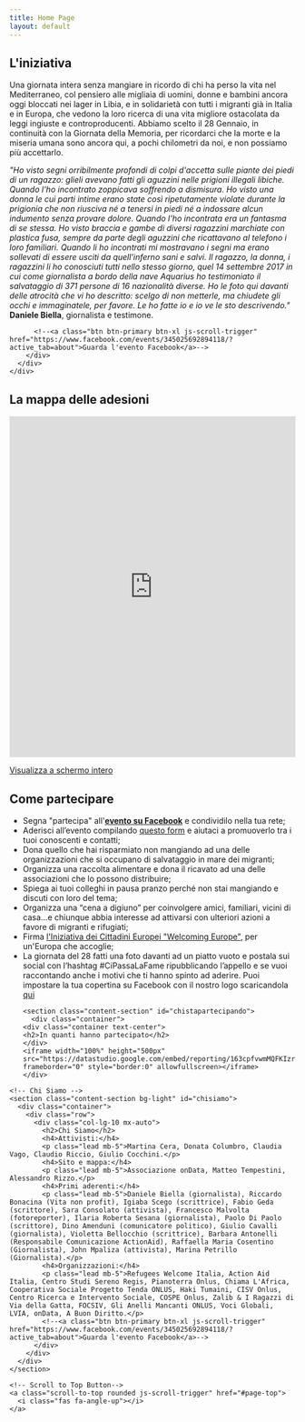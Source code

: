 ```yaml
---
title: Home Page
layout: default
---
```


  <!-- About -->
  <section class="content-section bg-light" id="about">
    <div class="container text-center">
      <div class="row">
        <div class="col-lg-10 mx-auto">
          <h2>L'iniziativa</h2>
          <p class="lead mb-5" id="iniziativa">Una giornata intera senza mangiare in ricordo di chi ha perso la vita nel Mediterraneo, col pensiero alle migliaia di uomini, donne e bambini ancora oggi bloccati nei lager in Libia, e in solidarietà con tutti i migranti già in Italia e in Europa, che vedono la loro ricerca di una vita migliore ostacolata da leggi ingiuste e controproducenti.
            Abbiamo scelto il 28 Gennaio, in continuità con la Giornata della Memoria, per ricordarci che la morte e la miseria umana sono ancora qui, a pochi chilometri da noi, e non possiamo più accettarlo.
          </p>
          <p class="lead mb-5" id="sentence">
            <i>"Ho visto segni orribilmente profondi di colpi d'accetta sulle piante dei piedi di un ragazzo: glieli avevano fatti gli aguzzini nelle prigioni illegali libiche. Quando l'ho incontrato zoppicava soffrendo a dismisura. Ho visto una donna le cui parti intime erano state così ripetutamente violate durante la prigionia che non riusciva né a tenersi in piedi né a indossare alcun indumento senza provare dolore. Quando l'ho incontrata era un fantasma di se stessa. Ho visto braccia e gambe di diversi ragazzini marchiate con plastica fusa, sempre da parte degli aguzzini che ricattavano al telefono i loro familiari. Quando li ho incontrati mi mostravano i segni ma erano sollevati di essere usciti da quell'inferno sani e salvi. Il ragazzo, la donna, i ragazzini li ho conosciuti tutti nello stesso giorno, quel 14 settembre 2017 in cui come giornalista a bordo della nave Aquarius ho testimoniato il salvataggio di 371 persone di 16 nazionalità diverse. Ho le foto qui davanti delle atrocità che vi ho descritto: scelgo di non metterle, ma chiudete gli occhi e immaginatele, per favore. Le ho fatte io e io ve le sto descrivendo."</i><br>
            <b>Daniele Biella</b>, giornalista e testimone.
          </p>

          <!--<a class="btn btn-primary btn-xl js-scroll-trigger" href="https://www.facebook.com/events/345025692894118/?active_tab=about">Guarda l'evento Facebook</a>-->
        </div>
      </div>
    </div>
  </section>

  <!-- Mappa -->
  <section class="content-section bg-light" id="map">
    <div class="container text-center">
      <h2 class="mx-auto mb-5">La mappa delle adesioni</h2>
    </div>
    <iframe width="100%" height="600px" frameBorder="0" allowfullscreen src="https://umap.openstreetmap.fr/it/map/cipassalafame-a-digiuno-per-i-diritti-dei-migranti_286749?scaleControl=false&miniMap=false&scrollWheelZoom=false&zoomControl=true&allowEdit=false&moreControl=true&searchControl=null&tilelayersControl=null&embedControl=null&datalayersControl=true&onLoadPanel=undefined&captionBar=false"></iframe><p><a href="http://umap.openstreetmap.fr/it/map/cipassalafame-a-digiuno-per-i-diritti-dei-migranti_286749">Visualizza a schermo intero</a></p>

  </section>

  <section class="content-section bg-light" id="istruzioni">
    <div class="container text-center">
      <div class="row">
        <div class="col-lg-10 mx-auto" id="partecipare">
          <h2>Come partecipare</h2>
          <p class="lead mb-7" >
            <ul>
              <li class="lead">Segna "partecipa" all'<b><a target="_blank" href="https://www.facebook.com/events/345025692894118/">evento su Facebook</a></b> e condividilo nella tua rete;</li>
              <li class="lead"> Aderisci all’evento compilando <a href="https://docs.google.com/forms/d/e/1FAIpQLSeMUwlw8uZDP7_-Y0bVVswQl__tBd6uUujWbqnErYReWL3vYQ/viewform">questo form</a> e aiutaci a promuoverlo tra i tuoi conoscenti e contatti;</li>
              <li class="lead"> Dona quello che hai risparmiato non mangiando ad una delle organizzazioni che si occupano di salvataggio in mare dei migranti;</li>
              <li class="lead"> Organizza una raccolta alimentare e dona il ricavato ad una delle associazioni che lo possono distribuire; </li>
              <li class="lead"> Spiega ai tuoi colleghi in pausa pranzo perché non stai mangiando e discuti con loro del tema;
                <li class="lead"> Organizza una “cena a digiuno” per coinvolgere amici, familiari, vicini di casa...e chiunque abbia interesse ad attivarsi con ulteriori azioni a favore di migranti e rifugiati; </li>
                <li class="lead"> Firma <a href="https://tinyurl.com/y86lbey4">l'Iniziativa dei Cittadini Europei "Welcoming Europe"</a>, per un'Europa che accoglie;</li>
                <li class="lead"> La giornata del 28 fatti una foto davanti ad un piatto vuoto e postala sui social con l’hashtag #CiPassaLaFame ripubblicando l’appello e se vuoi raccontando anche i motivi che ti hanno spinto ad aderire. Puoi impostare la tua copertina su Facebook con il nostro logo scaricandola <a href="https://raw.githubusercontent.com/ondata/cipassalafame/master/loghi/facebook.png">qui</a></li>

    <section class="content-section" id="chistapartecipando">
      <div class="container">
    <div class="container text-center">
    <h2>In quanti hanno partecipato</h2>
    </div>
    <iframe width="100%" height="500px" src="https://datastudio.google.com/embed/reporting/163cpfvwmMQFKIzrVxvpfsVBinqLHqOFZ/page/Actg" frameborder="0" style="border:0" allowfullscreen></iframe>
    </div>
</section>
    <!-- Portfolio
      <section class="content-section" id="portfolio">
        <div class="container">
          <div class="content-section-heading text-center">
            <h3 class="text-secondary mb-0">Link</h3>
            <h2 class="mb-5">Link Utili</h2>
          </div>
          <div class="row no-gutters">
            <div class="col-lg-6">
              <a class="portfolio-item" href="#">
                <span class="caption">
                  <span class="caption-content">
                    <h2>Notizia1</h2>
                    <p class="mb-0">bla bla bla</p>
                  </span>
                </span>
                <img class="img-fluid" src="sito2/img/portfolio-1.jpg" alt="">
              </a>
            </div>
            <div class="col-lg-6">
              <a class="portfolio-item" href="#">
                <span class="caption">
                  <span class="caption-content">
                    <h2>Notizia2</h2>
                    <p class="mb-0">bla bla bla</p>
                  </span>
                </span>
                <img class="img-fluid" src="sito2/img/portfolio-2.jpg" alt="">
              </a>
            </div>
            <div class="col-lg-6">
              <a class="portfolio-item" href="#">
                <span class="caption">
                  <span class="caption-content">
                    <h2>Notizia3</h2>
                    <p class="mb-0">bla bla bla</p>
                  </span>
                </span>
                <img class="img-fluid" src="sito2/img/portfolio-3.jpg" alt="">
              </a>
            </div>
            <div class="col-lg-6">
              <a class="portfolio-item" href="#">
                <span class="caption">
                  <span class="caption-content">
                    <h2>Notizia4</h2>
                    <p class="mb-0">bla bla bla</p>
                  </span>
                </span>
                <img class="img-fluid" src="sito2/img/portfolio-4.jpg" alt="">
              </a>
            </div>
          </div>
        </div>
      </section>
    -->
    <!-- Call to Action
    <section class="content-section bg-primary text-white">
      <div class="container text-center">
        <h2 class="mb-4">Fai sapere che aderisci anche tu</h2>
        <a href="https://docs.google.com/forms/d/e/1FAIpQLSeMUwlw8uZDP7_-Y0bVVswQl__tBd6uUujWbqnErYReWL3vYQ/viewform" class="btn btn-xl btn-light mr-4">Registrati qui!</a>
      </div>
    </section>
  -->

    <!-- Chi Siamo -->
    <section class="content-section bg-light" id="chisiamo">
      <div class="container">
        <div class="row">
          <div class="col-lg-10 mx-auto">
            <h2>Chi Siamo</h2>
            <h4>Attivisti:</h4>
            <p class="lead mb-5">Martina Cera, Donata Columbro, Claudia Vago, Claudio Riccio, Giulio Cocchini.</p>
            <h4>Sito e mappa:</h4>
            <p class="lead mb-5">Associazione onData, Matteo Tempestini, Alessandro Rizzo.</p>
            <h4>Primi aderenti:</h4>
            <p class="lead mb-5">Daniele Biella (giornalista), Riccardo Bonacina (Vita non profit), Igiaba Scego (scrittrice), Fabio Geda (scrittore), Sara Consolato (attivista), Francesco Malvolta (fotoreporter), Ilaria Roberta Sesana (giornalista), Paolo Di Paolo (scrittore), Dino Amenduni (comunicatore politico), Giulio Cavalli (giornalista), Violetta Bellocchio (scrittrice), Barbara Antonelli (Responsabile Comunicazione ActionAid), Raffaella Maria Cosentino (Giornalista), John Mpaliza (attivista), Marina Petrillo (Giornalista).</p>
            <h4>Organizzazioni:</h4>
            <p class="lead mb-5">Refugees Welcome Italia, Action Aid Italia, Centro Studi Sereno Regis, Pianoterra Onlus, Chiama L'Africa, Cooperativa Sociale Progetto Tenda ONLUS, Haki Tumaini, CISV Onlus, Centro Ricerca e Intervento Sociale, COSPE Onlus, Zalib & I Ragazzi di Via della Gatta, FOCSIV, Gli Anelli Mancanti ONLUS, Voci Globali, LVIA, onData, A Buon Diritto.</p>
            <!--<a class="btn btn-primary btn-xl js-scroll-trigger" href="https://www.facebook.com/events/345025692894118/?active_tab=about">Guarda l'evento Facebook</a>-->
          </div>
        </div>
      </div>
    </section>

<!-- tweet con ht #cipassalafame -->


<!-- instagram feed -->
<!--<script src="https://apps.elfsight.com/p/platform.js" defer></script>
<div class="elfsight-app-d6983f56-8fc6-4165-80bf-9ef2e9b3d241" style="margin-top:5em;"></div>-->



    <!-- Scroll to Top Button-->
    <a class="scroll-to-top rounded js-scroll-trigger" href="#page-top">
      <i class="fas fa-angle-up"></i>
    </a>
